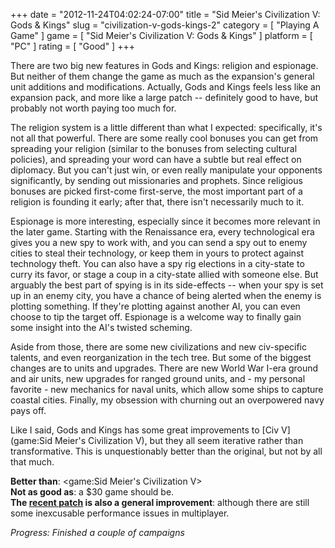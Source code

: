 +++
date = "2012-11-24T04:02:24-07:00"
title = "Sid Meier's Civilization V: Gods & Kings"
slug = "civilization-v-gods-kings-2"
category = [ "Playing A Game" ]
game = [ "Sid Meier's Civilization V: Gods & Kings" ]
platform = [ "PC" ]
rating = [ "Good" ]
+++

There are two big new features in Gods and Kings: religion and espionage.  But neither of them change the game as much as the expansion's general unit additions and modifications.  Actually, Gods and Kings feels less like an expansion pack, and more like a large patch -- definitely good to have, but probably not worth paying too much for.

The religion system is a little different than what I expected: specifically, it's not all that powerful.  There are some really cool bonuses you can get from spreading your religion (similar to the bonuses from selecting cultural policies), and spreading your word can have a subtle but real effect on diplomacy.  But you can't just win, or even really manipulate your opponents significantly, by sending out missionaries and prophets.  Since religious bonuses are picked first-come first-serve, the most important part of a religion is founding it early; after that, there isn't necessarily much to it.

Espionage is more interesting, especially since it becomes more relevant in the later game.  Starting with the Renaissance era, every technological era gives you a new spy to work with, and you can send a spy out to enemy cities to steal their technology, or keep them in yours to protect against technology theft.  You can also have a spy rig elections in a city-state to curry its favor, or stage a coup in a city-state allied with someone else.  But arguably the best part of spying is in its side-effects -- when your spy is set up in an enemy city, you have a chance of being alerted when the enemy is plotting something.  If they're plotting against another AI, you can even choose to tip the target off.  Espionage is a welcome way to finally gain some insight into the AI's twisted scheming.

Aside from those, there are some new civilizations and new civ-specific talents, and even reorganization in the tech tree.  But some of the biggest changes are to units and upgrades.  There are new World War I-era ground and air units, new upgrades for ranged ground units, and - my personal favorite - new mechanics for naval units, which allow some ships to capture coastal cities.  Finally, my obsession with churning out an overpowered navy pays off.

Like I said, Gods and Kings has some great improvements to [Civ V](game:Sid Meier's Civilization V), but they all seem iterative rather than transformative.  This is unquestionably better than the original, but not by all that much.

<b>Better than</b>: <game:Sid Meier's Civilization V>  
<b>Not as good as</b>: a $30 game should be.  
<b>The <a href="http://store.steampowered.com/news/9258/">recent patch</a> is also a general improvement</b>: although there are still some inexcusable performance issues in multiplayer.

<i>Progress: Finished a couple of campaigns</i>
